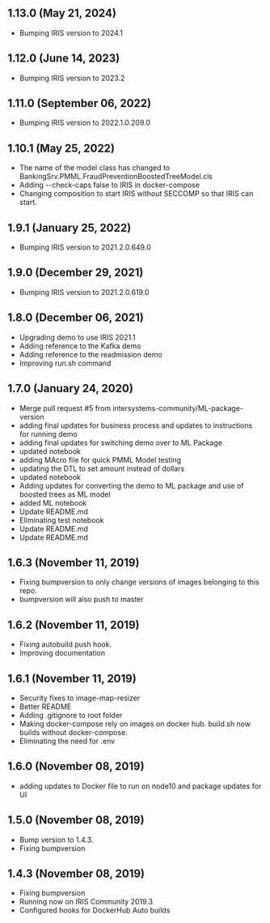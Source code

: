 ## 1.13.0 (May 21, 2024)
  - Bumping IRIS version to 2024.1

## 1.12.0 (June 14, 2023)
  - Bumping IRIS version to 2023.2

## 1.11.0 (September 06, 2022)
  - Bumping IRIS version to 2022.1.0.209.0

## 1.10.1 (May 25, 2022)
  - The name of the model class has changed to BankingSrv.PMML.FraudPreventionBoostedTreeModel.cls
  - Adding --check-caps false to IRIS in docker-compose
  - Changing composition to start IRIS without SECCOMP so that IRIS can start.

## 1.9.1 (January 25, 2022)
  - Bumping IRIS version to 2021.2.0.649.0

## 1.9.0 (December 29, 2021)
  - Bumping IRIS version to 2021.2.0.619.0

## 1.8.0 (December 06, 2021)
  - Upgrading demo to use IRIS 2021.1
  - Adding reference to the Kafka demo
  - Adding reference to the readmission demo
  - Improving run.sh command

## 1.7.0 (January 24, 2020)
  - Merge pull request #5 from intersystems-community/ML-package-version
  - adding final updates for business process and updates to instructions for running demo
  - adding final updates for switching demo over to ML Package
  - updated notebook
  - adding MAcro file for quick PMML Model testing
  - updating the DTL to set amount instead of dollars
  - updated notebook
  - Adding updates for converting the demo to ML package and use of boosted trees as ML model
  - added ML notebook
  - Update README.md
  - Eliminating test notebook
  - Update README.md
  - Update README.md

## 1.6.3 (November 11, 2019)
  - Fixing bumpversion to only change versions of images belonging to this repo.
  - bumpversion will also push to master

## 1.6.2 (November 11, 2019)
  - Fixing autobuild push hook. 
  - Improving documentation

## 1.6.1 (November 11, 2019)
  - Security fixes to image-map-resizer
  - Better README
  - Adding .gitignore to root folder
  - Making docker-compose rely on images on docker hub. build.sh now builds without docker-compose.
  - Eliminating the need for .env
  
## 1.6.0 (November 08, 2019)
  - adding updates to Docker file to run on node10 and package updates for UI

## 1.5.0 (November 08, 2019)
  - Bump version to 1.4.3.
  - Fixing bumpversion

## 1.4.3 (November 08, 2019)
  - Fixing bumpversion
  - Running now on IRIS Community 2019.3
  - Configured hooks for DockerHub Auto builds